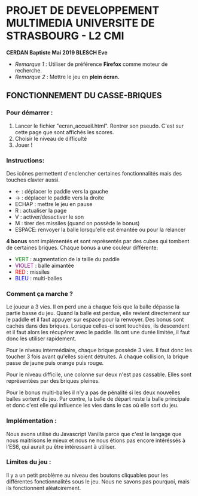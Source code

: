 # PROJET DE DEVELOPPEMENT MULTIMEDIA			UNIVERSITE DE STRASBOURG - L2 CMI
**CERDAN Baptiste									Mai 2019
BLESCH Eve**

- *Remarque 1* : Utiliser de préférence **Firefox** comme moteur de recherche.  
- *Remarque 2* : Mettre le jeu en **plein écran.**

## FONCTIONNEMENT DU CASSE-BRIQUES

### Pour démarrer :
1. Lancer le fichier "ecran_accueil.html".
	Rentrer son pseudo.
	C'est sur cette page que sont affichés les scores.
2. Choisir le niveau de difficulté
3. Jouer !

### Instructions:

Des icônes permettent d'enclencher certaines fonctionnalités mais des touches clavier aussi.

- <-	  : déplacer le paddle vers la gauche
-	->	  : déplacer le paddle vers la droite
-	ECHAP : mettre le jeu en pause
-	R     : actualiser la page
-	V	  : activer/desactiver le son
-	M 	  : tirer des missiles (quand on possède le bonus)
-	ESPACE: renvoyer la balle lorsqu'elle est émantée ou pour la relancer

**4 bonus** sont implémentés et sont représentés par des cubes qui tombent de certaines briques.
Chaque bonus a une couleur différente:
- <span style="color:green"> VERT </span>   : augmentation de la taille du paddle
-	<span style="color:purple"> VIOLET </span> : balle aimantée
-	<span style="color:red"> RED </span> : missiles
-	<span style="color:blue"> BLEU </span> : multi-balles


### Comment ça marche ?

Le joueur a 3 vies. Il en perd une a chaque fois que la balle dépasse la partie basse du jeu.
Quand la balle est perdue, elle revient directement sur le paddle et il faut appuyer sur espace
pour la renvoyer. Des bonus sont cachés dans des briques. Lorsque celles-ci sont touchées, ils
descendent et il faut alors les récupérer avec le paddle. Ils ont une durée limitée, il faut donc
les utiliser rapidement.

Pour le niveau intermédiaire, chaque brique possède 3 vies. Il faut donc les toucher 3 fois avant
qu'elles soient détruites. A chaque collision, la brique passe de jaune puis orange puis rouge.

Pour le niveau difficile, une colonne sur deux n'est pas cassable. Elles sont représentées par des
briques pleines.

Pour le bonus multi-balles il n'y a pas de pénalité si les deux nouvelles balles sortent du jeu. Par
contre, la balle de départ reste la balle principale et donc c'est elle qui influence les vies dans
le cas où elle sort du jeu.


### Implémentation :
Nous avons utilisé du Javascript Vanilla parce que c'est le langage que nous maitrisons le mieux et nous ne nous étions pas encore intéréssés à l'ES6, qui aurait pu être intéressant à utiliser.

### Limites du jeu :
Il y a un petit problème au niveau des boutons cliquables pour les différentes fonctionnalités sous le jeu. Nous ne savons pas pourquoi, mais ils fonctionnent aléatoirement.
